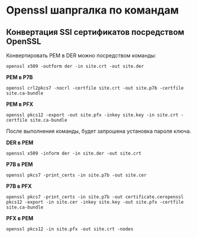 # Openssl шапргалка по командам


## Конвертация SSl сертификатов посредством OpenSSL

Конвертировать PEM в DER можно посредством команды:
```
openssl x509 -outform der -in site.crt -out site.der
```

**PEM в P7B**
```
openssl crl2pkcs7 -nocrl -certfile site.crt -out site.p7b -certfile site.ca-bundle
```

**PEM в PFX**
```
openssl pkcs12 -export -out site.pfx -inkey site.key -in site.crt -certfile site.ca-bundle
```
После выполнения команды, будет запрошена установка пароля ключа.

**DER в PEM**
```
openssl x509 -inform der -in site.der -out site.crt
```

**P7B в PEM**
```
openssl pkcs7 -print_certs -in site.p7b -out site.cer
```

**P7B в PFX**
```
openssl pkcs7 -print_certs -in site.p7b -out certificate.ceropenssl pkcs12 -export -in site.cer -inkey site.key -out site.pfx -certfile site.ca-bundle
```

**PFX в PEM**
```
openssl pkcs12 -in site.pfx -out site.crt -nodes
```
